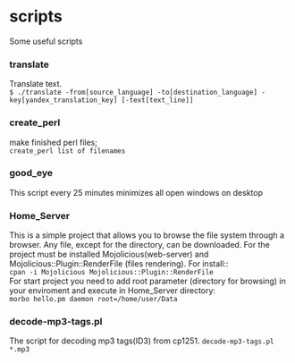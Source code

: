 # scripts
 Some useful scripts
<h3>translate</h3> 
Translate text.<br/>
<code>$ ./translate -from[source_language] -to[destination_language] -key[yandex_translation_key] [-text[text_line]]</code><br/>
<h3>create_perl</h3> 
make finished perl files;<br/>
<code>create_perl list of filenames</code>
<h3>good_eye</h3>
This script every 25 minutes minimizes all open windows on desktop
<h3>Home_Server</h3>
This is a simple project that allows you to browse the file system through a browser. Any file, except for the directory, can be downloaded. For the project must be installed Mojolicious(web-server) and Mojolicious::Plugin::RenderFile (files rendering). For install::<br /><code>cpan -i Mojolicious Mojolicious::Plugin::RenderFile</code><br />
For start project you need to add root parameter (directory for browsing) in your enviroment and execute in Home_Server directory:<br />
<code>morbo hello.pm daemon root=/home/user/Data</code> 
<h3>decode-mp3-tags.pl</h3>
The script for decoding mp3 tags(ID3) from cp1251.
<code>decode-mp3-tags.pl *.mp3 </code> 
